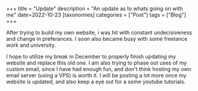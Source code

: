 +++
title = "Update"
description = "An update as to whats going on with me"
date=2022-10-23
[taxonomies]
categories = ["Post"]
tags = ["Blog"]
+++

After trying to build my own website, i was hit with constant undecisiveness and change in preferances. I soon also became busy with some freelance work and university.

I hope to utilize my break in December to properly finish updating my website and replace this old one. I am also trying to phase out uses of my custom email, since I have had enough fun, and don't think hosting my own email server (using a VPS) is worth it. I will be posting a lot more once my website is updated, and also keep a eye out for a some youtube tutorials.